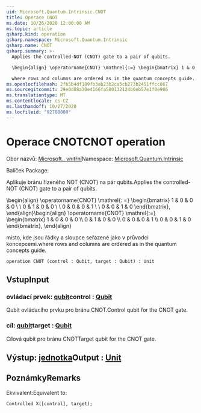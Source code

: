```yaml
---
uid: Microsoft.Quantum.Intrinsic.CNOT
title: Operace CNOT
ms.date: 10/26/2020 12:00:00 AM
ms.topic: article
qsharp.kind: operation
qsharp.namespace: Microsoft.Quantum.Intrinsic
qsharp.name: CNOT
qsharp.summary: >-
  Applies the controlled-NOT (CNOT) gate to a pair of qubits.

  \begin{align} \operatorname{CNOT} \mathrel{:=} \begin{bmatrix} 1 & 0 & 0 & 0 \\\\ 0 & 1 & 0 & 0 \\\\ 0 & 0 & 0 & 1 \\\\ 0 & 0 & 1 & 0 \end{bmatrix}, \end{align}

  where rows and columns are ordered as in the quantum concepts guide.
ms.openlocfilehash: 2fb5b4df189fb3ab23b2ca5cb273b2451ffcc067
ms.sourcegitcommit: 29e0d88a30e4166fa580132124b0eb57e1f0e986
ms.translationtype: MT
ms.contentlocale: cs-CZ
ms.lasthandoff: 10/27/2020
ms.locfileid: "92708080"
---
```

# <a name="cnot-operation"></a><span data-ttu-id="a2b8c-102">Operace CNOT</span><span class="sxs-lookup"><span data-stu-id="a2b8c-102">CNOT operation</span></span>

<span data-ttu-id="a2b8c-103">Obor názvů: [Microsoft.. vnitřní](xref:Microsoft.Quantum.Intrinsic)</span><span class="sxs-lookup"><span data-stu-id="a2b8c-103">Namespace: [Microsoft.Quantum.Intrinsic](xref:Microsoft.Quantum.Intrinsic)</span></span>

<span data-ttu-id="a2b8c-104">Balíček [](https://nuget.org/packages/)</span><span class="sxs-lookup"><span data-stu-id="a2b8c-104">Package: [](https://nuget.org/packages/)</span></span>


<span data-ttu-id="a2b8c-105">Aplikuje bránu řízeného NOT (CNOT) na pár qubits.</span><span class="sxs-lookup"><span data-stu-id="a2b8c-105">Applies the controlled-NOT (CNOT) gate to a pair of qubits.</span></span>

<span data-ttu-id="a2b8c-106">\begin{align} \operatorname{CNOT} \mathrel{: =} \begin{bmatrix} 1 & 0 & 0 & 0 \\ \\ 0 & 1 & 0 & 0 \\ \\ 0 & 0 & 0 & 1 \\ \\ 0 & 0 & 1 & 0 \end{bmatrix}, \end{align}</span><span class="sxs-lookup"><span data-stu-id="a2b8c-106">\begin{align} \operatorname{CNOT} \mathrel{:=} \begin{bmatrix} 1 & 0 & 0 & 0 \\\\ 0 & 1 & 0 & 0 \\\\ 0 & 0 & 0 & 1 \\\\ 0 & 0 & 1 & 0 \end{bmatrix}, \end{align}</span></span>

<span data-ttu-id="a2b8c-107">místo, kde jsou řádky a sloupce seřazené jako v průvodci koncepcemi.</span><span class="sxs-lookup"><span data-stu-id="a2b8c-107">where rows and columns are ordered as in the quantum concepts guide.</span></span>

```qsharp
operation CNOT (control : Qubit, target : Qubit) : Unit
```


## <a name="input"></a><span data-ttu-id="a2b8c-108">Vstup</span><span class="sxs-lookup"><span data-stu-id="a2b8c-108">Input</span></span>

### <a name="control--qubit"></a><span data-ttu-id="a2b8c-109">ovládací prvek: [qubit](xref:microsoft.quantum.lang-ref.qubit)</span><span class="sxs-lookup"><span data-stu-id="a2b8c-109">control : [Qubit](xref:microsoft.quantum.lang-ref.qubit)</span></span>

<span data-ttu-id="a2b8c-110">Qubit ovládacího prvku pro bránu CNOT.</span><span class="sxs-lookup"><span data-stu-id="a2b8c-110">Control qubit for the CNOT gate.</span></span>


### <a name="target--qubit"></a><span data-ttu-id="a2b8c-111">cíl: [qubit](xref:microsoft.quantum.lang-ref.qubit)</span><span class="sxs-lookup"><span data-stu-id="a2b8c-111">target : [Qubit](xref:microsoft.quantum.lang-ref.qubit)</span></span>

<span data-ttu-id="a2b8c-112">Cílová qubit pro bránu CNOT</span><span class="sxs-lookup"><span data-stu-id="a2b8c-112">Target qubit for the CNOT gate.</span></span>



## <a name="output--unit"></a><span data-ttu-id="a2b8c-113">Výstup: [jednotka](xref:microsoft.quantum.lang-ref.unit)</span><span class="sxs-lookup"><span data-stu-id="a2b8c-113">Output : [Unit](xref:microsoft.quantum.lang-ref.unit)</span></span>



## <a name="remarks"></a><span data-ttu-id="a2b8c-114">Poznámky</span><span class="sxs-lookup"><span data-stu-id="a2b8c-114">Remarks</span></span>

<span data-ttu-id="a2b8c-115">Ekvivalent:</span><span class="sxs-lookup"><span data-stu-id="a2b8c-115">Equivalent to:</span></span>

```qsharp
Controlled X([control], target);
```
